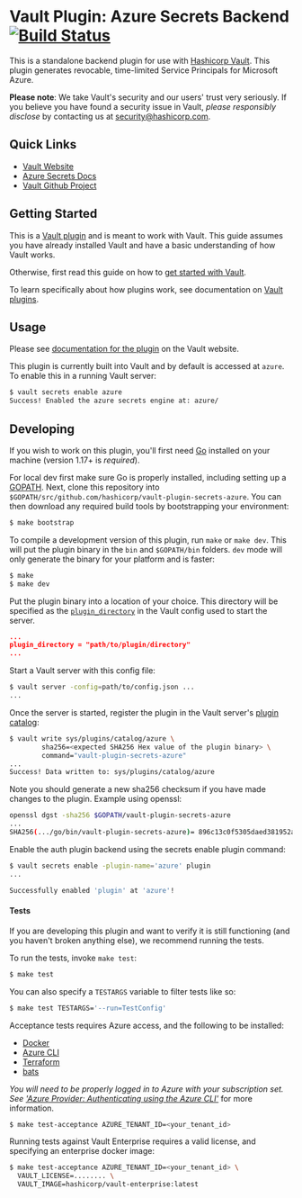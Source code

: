 # Vault Plugin: Azure Secrets Backend [![Build Status](https://travis-ci.org/hashicorp/vault-plugin-secrets-azure.svg?branch=master)](https://travis-ci.org/hashicorp/vault-plugin-secrets-azure)

This is a standalone backend plugin for use with [Hashicorp Vault](https://www.github.com/hashicorp/vault).
This plugin generates revocable, time-limited Service Principals for Microsoft Azure.

**Please note**: We take Vault's security and our users' trust very seriously. If you believe you have found a security issue in Vault, _please responsibly disclose_ by contacting us at [security@hashicorp.com](mailto:security@hashicorp.com).

## Quick Links
- [Vault Website](https://www.vaultproject.io)
- [Azure Secrets Docs](https://www.vaultproject.io/docs/secrets/azure/index.html)
- [Vault Github Project](https://www.github.com/hashicorp/vault)

## Getting Started

This is a [Vault plugin](https://www.vaultproject.io/docs/internals/plugins.html)
and is meant to work with Vault. This guide assumes you have already installed Vault
and have a basic understanding of how Vault works.

Otherwise, first read this guide on how to [get started with Vault](https://www.vaultproject.io/intro/getting-started/install.html).

To learn specifically about how plugins work, see documentation on [Vault plugins](https://www.vaultproject.io/docs/internals/plugins.html).

## Usage

Please see [documentation for the plugin](https://www.vaultproject.io/docs/secrets/azure/index.html)
on the Vault website.

This plugin is currently built into Vault and by default is accessed
at `azure`. To enable this in a running Vault server:

```sh
$ vault secrets enable azure
Success! Enabled the azure secrets engine at: azure/
```


## Developing

If you wish to work on this plugin, you'll first need
[Go](https://www.golang.org) installed on your machine
(version 1.17+ is *required*).

For local dev first make sure Go is properly installed, including
setting up a [GOPATH](https://golang.org/doc/code.html#GOPATH).
Next, clone this repository into
`$GOPATH/src/github.com/hashicorp/vault-plugin-secrets-azure`.
You can then download any required build tools by bootstrapping your
environment:

```sh
$ make bootstrap
```

To compile a development version of this plugin, run `make` or `make dev`.
This will put the plugin binary in the `bin` and `$GOPATH/bin` folders. `dev`
mode will only generate the binary for your platform and is faster:

```sh
$ make
$ make dev
```

Put the plugin binary into a location of your choice. This directory
will be specified as the [`plugin_directory`](https://www.vaultproject.io/docs/configuration/index.html#plugin_directory)
in the Vault config used to start the server.

```json
...
plugin_directory = "path/to/plugin/directory"
...
```

Start a Vault server with this config file:
```sh
$ vault server -config=path/to/config.json ...
...
```

Once the server is started, register the plugin in the Vault server's [plugin catalog](https://www.vaultproject.io/docs/internals/plugins.html#plugin-catalog):

```sh
$ vault write sys/plugins/catalog/azure \
        sha256=<expected SHA256 Hex value of the plugin binary> \
        command="vault-plugin-secrets-azure"
...
Success! Data written to: sys/plugins/catalog/azure
```

Note you should generate a new sha256 checksum if you have made changes
to the plugin. Example using openssl:

```sh
openssl dgst -sha256 $GOPATH/vault-plugin-secrets-azure
...
SHA256(.../go/bin/vault-plugin-secrets-azure)= 896c13c0f5305daed381952a128322e02bc28a57d0c862a78cbc2ea66e8c6fa1
```

Enable the auth plugin backend using the secrets enable plugin command:

```sh
$ vault secrets enable -plugin-name='azure' plugin
...

Successfully enabled 'plugin' at 'azure'!
```

#### Tests

If you are developing this plugin and want to verify it is still
functioning (and you haven't broken anything else), we recommend
running the tests.

To run the tests, invoke `make test`:

```sh
$ make test
```

You can also specify a `TESTARGS` variable to filter tests like so:

```sh
$ make test TESTARGS='--run=TestConfig'
```

Acceptance tests requires Azure access, and the following to be installed:
- [Docker](https://docs.docker.com/get-docker/)
- [Azure CLI](https://docs.microsoft.com/en-us/cli/azure/install-azure-cli)
- [Terraform](https://learn.hashicorp.com/tutorials/terraform/install-cli)
- [bats](https://bats-core.readthedocs.io/en/stable)

_You will need to be properly logged in to Azure with your subscription set. See
['Azure Provider: Authenticating using the Azure CLI'](https://registry.terraform.io/providers/hashicorp/azurerm/latest/docs/guides/azure_cli)_
for more information.

```sh
$ make test-acceptance AZURE_TENANT_ID=<your_tenant_id>
```

Running tests against Vault Enterprise requires a valid license, and specifying an enterprise docker image:

```sh
$ make test-acceptance AZURE_TENANT_ID=<your_tenant_id> \
  VAULT_LICENSE=........ \
  VAULT_IMAGE=hashicorp/vault-enterprise:latest
```
